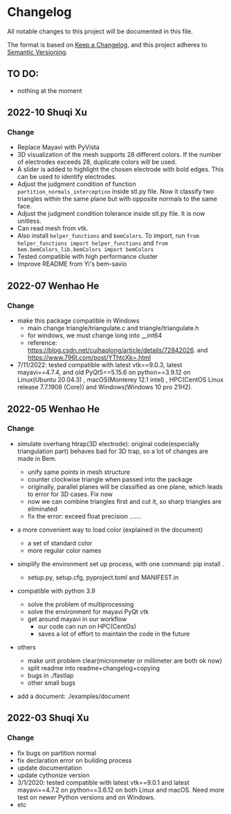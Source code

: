 # Changelog
All notable changes to this project will be documented in this file.

The format is based on [Keep a Changelog](https://keepachangelog.com/en/1.0.0/),
and this project adheres to [Semantic Versioning](https://semver.org/spec/v2.0.0.html).

## TO DO:
- nothing at the moment

## 2022-10 Shuqi Xu

### Change
- Replace Mayavi with PyVista
- 3D visualization of the mesh supports 28 different colors. If the number of electrodes exceeds 28, duplicate colors will be used.
- A slider is added to highlight the chosen electrode with bold edges. This can be used to identify electrodes.
- Adjust the judgment condition of function ```partition_normals_interception``` inside stl.py file. Now it classify two triangles within the same plane but with opposite normals to the same face.
- Adjust the judgment condition tolerance inside stl.py file. It is now unitless.
- Can read mesh from vtk.
- Also install ```helper_functions``` and ```bemColors```. To import, run ```from helper_functions import helper_functions``` and ```from bem.bemColors_lib.bemColors import bemColors```
- Tested compatible with high performance cluster
- Improve README from Yi's bem-savio

## 2022-07 Wenhao He

### Change
- make this package compatible in Windows
    - main change triangle/triangulate.c and triangle/triangulate.h
    - for windows, we must change long into __int64
    - reference: 	https://blog.csdn.net/cuihaolong/article/details/72842026.  and   	https://www.796t.com/post/YThtcXk=.html
- 7/11/2022: tested compatible with latest vtk==9.0.3, latest mayavi==4.7.4, and old PyQt5==5.15.6 on python==3.9.12 on Linux(Ubuntu 20.04.3) , macOS(Monterey 12.1 intel) , HPC(CentOS Linux release 7.7.1908 (Core)) and Windows(Windows 10 pro 21H2).



## 2022-05 Wenhao He

### Change
- simulate overhang htrap(3D electrode): original code(especially triangulation part) behaves bad for 3D trap, so a lot of changes are made in Bem.
    - unify same points in mesh structure
    - counter clockwise triangle when passed into the package
    - originally, parallel planes will be classified as one plane, which leads to error for 3D cases. Fix now
    - now we can combine triangles first and cut it, so sharp triangles are eliminated
    - fix the error: exceed float precision .......
- a more convenient way to load color (explained in the document)
    - a set of standard color
    - more regular color names
- simplify the environment set up process, with one command: pip install .
    - setup.py, setup.cfg, pyproject.toml and MANIFEST.in
- compatible with python 3.9
    - solve the problem of multiprocessing
    - solve the environment for mayavi PyQt vtk
    - get around mayavi in our workflow
        - our code can run on HPC(CentOs)
        - saves a lot of effort to maintain the code in the future
- others
    - make unit problem clear(micronmeter or millimeter are both ok now)
    - split readme into readme+changelog+copying
    - bugs in ./fastlap
    - other small bugs

- add a document: ./examples/document

## 2022-03 Shuqi Xu

### Change
- fix bugs on partition normal
- fix declaration error on building process
- update documentation
- update cythonize version
- 3/1/2020: tested compatible with latest vtk==9.0.1 and latest mayavi==4.7.2 on python==3.6.12 on both Linux and macOS. Need more test on newer Python versions and on Windows.
- etc










